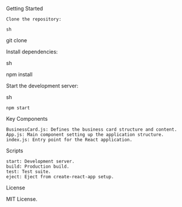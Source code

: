  
Getting Started

    Clone the repository:

    sh

git clone <repository-url>

Install dependencies:

sh

npm install

Start the development server:

sh

    npm start

Key Components

    BusinessCard.js: Defines the business card structure and content.
    App.js: Main component setting up the application structure.
    index.js: Entry point for the React application.

Scripts

    start: Development server.
    build: Production build.
    test: Test suite.
    eject: Eject from create-react-app setup.

License

MIT License.